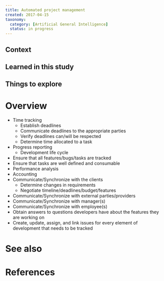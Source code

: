 ```yaml
---
title: Automated project management
created: 2017-04-15
taxonomy:
  category: [Artificial General Intelligence]
  status: in progress
---
```


## Context

## Learned in this study

## Things to explore

# Overview
* Time tracking
	* Establish deadlines
	* Communicate deadlines to the appropriate parties
	* Verify deadlines can/will be respected
	* Determine time allocated to a task
* Progress reporting
	* Development life cycle
* Ensure that all features/bugs/tasks are tracked
* Ensure that tasks are well defined and consumable
* Performance analysis
* Accounting
* Communicate/Synchronize with the clients
	* Determine changes in requirements
	* Negotiate timeline/deadlines/budget/features
* Communicate/Synchronize with external parties/providers
* Communicate/Synchronize with manager(s)
* Communicate/Synchronize with employee(s)
* Obtain answers to questions developers have about the features they are working on
* Create, update, assign, and link issues for every element of development that needs to be tracked

# See also

# References
